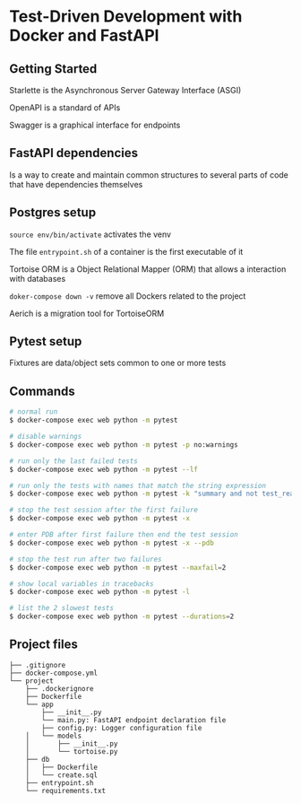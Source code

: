 # Test-Driven Development with Docker and FastAPI

## Getting Started
Starlette is the Asynchronous Server Gateway Interface (ASGI)

OpenAPI is a standard of APIs

Swagger is a graphical interface for endpoints

## FastAPI dependencies

Is a way to create and maintain common structures to several parts of code that have dependencies themselves

## Postgres setup

`source env/bin/activate` activates the venv

The file `entrypoint.sh` of a container is the first executable of it

Tortoise ORM is a Object Relational Mapper (ORM) that allows a interaction with databases

`doker-compose down -v` remove all Dockers related to the project

Aerich is a migration tool for TortoiseORM

## Pytest setup
Fixtures are data/object sets common to one or more tests

## Commands

```sh
# normal run
$ docker-compose exec web python -m pytest

# disable warnings
$ docker-compose exec web python -m pytest -p no:warnings

# run only the last failed tests
$ docker-compose exec web python -m pytest --lf

# run only the tests with names that match the string expression
$ docker-compose exec web python -m pytest -k "summary and not test_read_summary"

# stop the test session after the first failure
$ docker-compose exec web python -m pytest -x

# enter PDB after first failure then end the test session
$ docker-compose exec web python -m pytest -x --pdb

# stop the test run after two failures
$ docker-compose exec web python -m pytest --maxfail=2

# show local variables in tracebacks
$ docker-compose exec web python -m pytest -l

# list the 2 slowest tests
$ docker-compose exec web python -m pytest --durations=2
```

## Project files

```
├── .gitignore
├── docker-compose.yml
└── project
    ├── .dockerignore
    ├── Dockerfile
    └── app
        ├── __init__.py
        └── main.py: FastAPI endpoint declaration file
        ├── config.py: Logger configuration file
    │   └── models
    │       ├── __init__.py
    │       └── tortoise.py
    ├── db
    │   ├── Dockerfile
    │   └── create.sql
    ├── entrypoint.sh
    └── requirements.txt
```

